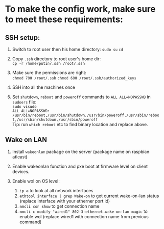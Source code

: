 # To make the config work, make sure to meet these requirements:

## SSH setup:

1. Switch to root user then his home directory: `sudo su` `cd`

2. Copy `.ssh` directory to root user's home dir:\
  `cp -r /home/putin/.ssh /root/.ssh`

3. Make sure the permissions are right:\
  `chmod 700 /root/.ssh` `chmod 600 /root/.ssh/authorized_keys`

4. SSH into all the machines once

5. Set `shutdown`, `reboot` and `poweroff` commands to `ALL ALL=NOPASSWD` in `sudoers` file:\
  `sudo visudo`\
  `ALL ALL=NOPASSWD: /usr/bin/reboot,/usr/bin/shutdown,/usr/bin/poweroff,/usr/sbin/reboot,/usr/sbin/shutdown,/usr/sbin/poweroff`\
  Tip: run `which reboot` etc to find binary location and replace above.


## Wake on LAN

1. Install `wakeonlan` package on the server (package name on raspbian atleast)

2. Enable wakeonlan function and pxe boot at firmware level on client devices.

3. Enable wol on OS level:
    1. `ip a` to look at all network interfaces
    2. `ethtool interface | grep Wake-on` to get current wake-on-lan status (replace interface with your etherner port id)
    3. `nmcli con show` to get connection name
    4. `nmcli c modify "wired1" 802-3-ethernet.wake-on-lan magic` to enable wol (replace wired1 with connection name from previous command)
